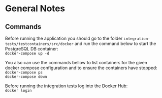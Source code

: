 # General Notes

## Commands

Before running the application you should go to the folder `integration-tests/testcontainers/src/docker` and run the command below to start the PostgreSQL DB container:  
<code>docker-compose up -d</code>  

You also can use the commands bellow to list containers for the given docker compose configuration and to ensure the containers have stopped:  
<code>docker-compose ps</code>  
<code>docker-compose down</code>

Before running the integration tests log into the Docker Hub:  
<code>docker login</code>